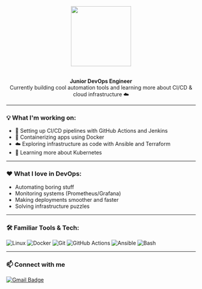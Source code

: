 <!-- Profile README for OmriFialkov -->
<div align="center">
  <img src="https://visitor-badge.laobi.icu/badge?page_id=OmriFialkov.OmriFialkov&color=blue" width="160" />
</div>

<br>

<p align="center">
  <strong>Junior DevOps Engineer</strong><br>
  Currently building cool automation tools and learning more about CI/CD & cloud infrastructure ☁️
</p>

---

### 💡 What I'm working on:
- 🔧 Setting up CI/CD pipelines with GitHub Actions and Jenkins  
- 🐳 Containerizing apps using Docker  
- ☁️ Exploring infrastructure as code with Ansible and Terraform  
- 📘 Learning more about Kubernetes

---

### ❤️ What I love in DevOps:
- Automating boring stuff
- Monitoring systems (Prometheus/Grafana)
- Making deployments smoother and faster
- Solving infrastructure puzzles

---

### 🛠 Familiar Tools & Tech:
![Linux](https://img.shields.io/badge/Linux-FCC624?style=flat&logo=linux&logoColor=black)
![Docker](https://img.shields.io/badge/Docker-2496ED?style=flat&logo=docker&logoColor=white)
![Git](https://img.shields.io/badge/Git-F05032?style=flat&logo=git&logoColor=white)
![GitHub Actions](https://img.shields.io/badge/GitHub%20Actions-2088FF?style=flat&logo=github-actions&logoColor=white)
![Ansible](https://img.shields.io/badge/Ansible-EE0000?style=flat&logo=ansible&logoColor=white)
![Bash](https://img.shields.io/badge/Bash-4EAA25?style=flat&logo=gnubash&logoColor=white)

---

### 📫 Connect with me

<a href="mailto:omrikofialkov@gmail.com">
  <img src="https://img.shields.io/badge/Gmail-D14836?style=flat&logo=gmail&logoColor=white" alt="Gmail Badge"/>
</a>

